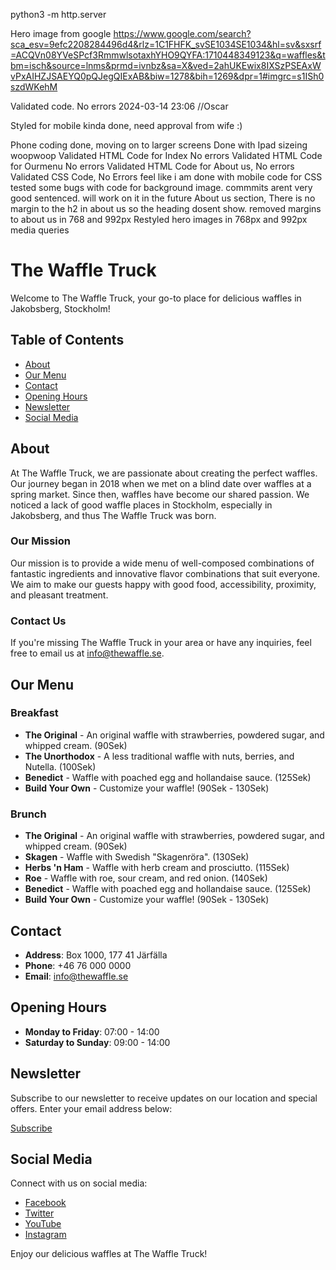 python3 -m http.server



Hero image from google 
https://www.google.com/search?sca_esv=9efc2208284496d4&rlz=1C1FHFK_svSE1034SE1034&hl=sv&sxsrf=ACQVn08YVeSPcf3RmmwlsotaxhYHO9QYFA:1710448349123&q=waffles&tbm=isch&source=lnms&prmd=ivnbz&sa=X&ved=2ahUKEwix8IXSzPSEAxWvPxAIHZJSAEYQ0pQJegQIExAB&biw=1278&bih=1269&dpr=1#imgrc=s1ISh0szdWKehM

Validated code. No errors 2024-03-14 23:06 //Oscar

Styled for mobile kinda done, need approval from wife :)

Phone coding done, moving on to larger screens
Done with Ipad sizeing woopwoop
Validated HTML Code for Index No errors
Validated HTML Code for Ourmenu No errors
Validated HTML Code for About us, No errors
Validated CSS Code, No Errors
feel like i am done with mobile code for CSS
tested some bugs with code for background image. commmits arent very good sentenced. will work on it in the future
About us section, There is no margin to the h2 in about us so the heading dosent show.
removed margins to about us in 768 and 992px
Restyled hero images in 768px and 992px media queries


# The Waffle Truck

Welcome to The Waffle Truck, your go-to place for delicious waffles in Jakobsberg, Stockholm!

## Table of Contents
- [About](#about)
- [Our Menu](#our-menu)
- [Contact](#contact)
- [Opening Hours](#opening-hours)
- [Newsletter](#newsletter)
- [Social Media](#social-media)

## About
At The Waffle Truck, we are passionate about creating the perfect waffles. Our journey began in 2018 when we met on a blind date over waffles at a spring market. Since then, waffles have become our shared passion. We noticed a lack of good waffle places in Stockholm, especially in Jakobsberg, and thus The Waffle Truck was born.

### Our Mission
Our mission is to provide a wide menu of well-composed combinations of fantastic ingredients and innovative flavor combinations that suit everyone. We aim to make our guests happy with good food, accessibility, proximity, and pleasant treatment.

### Contact Us
If you're missing The Waffle Truck in your area or have any inquiries, feel free to email us at [info@thewaffle.se](mailto:info@thewaffle.se).

## Our Menu
### Breakfast
- **The Original** - An original waffle with strawberries, powdered sugar, and whipped cream. (90Sek)
- **The Unorthodox** - A less traditional waffle with nuts, berries, and Nutella. (100Sek)
- **Benedict** - Waffle with poached egg and hollandaise sauce. (125Sek)
- **Build Your Own** - Customize your waffle! (90Sek - 130Sek)

### Brunch
- **The Original** - An original waffle with strawberries, powdered sugar, and whipped cream. (90Sek)
- **Skagen** - Waffle with Swedish "Skagenröra". (130Sek)
- **Herbs 'n Ham** - Waffle with herb cream and prosciutto. (115Sek)
- **Roe** - Waffle with roe, sour cream, and red onion. (140Sek)
- **Benedict** - Waffle with poached egg and hollandaise sauce. (125Sek)
- **Build Your Own** - Customize your waffle! (90Sek - 130Sek)

## Contact
- **Address**: Box 1000, 177 41 Järfälla
- **Phone**: +46 76 000 0000
- **Email**: [info@thewaffle.se](mailto:info@thewaffle.se)

## Opening Hours
- **Monday to Friday**: 07:00 - 14:00
- **Saturday to Sunday**: 09:00 - 14:00

## Newsletter
Subscribe to our newsletter to receive updates on our location and special offers. Enter your email address below:

[Subscribe](#)

## Social Media
Connect with us on social media:
- [Facebook](https://www.facebook.com/)
- [Twitter](https://www.twitter.com/)
- [YouTube](https://www.youtube.com/)
- [Instagram](https://www.instagram.com/)

Enjoy our delicious waffles at The Waffle Truck!
